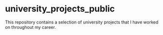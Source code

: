 # university_projects_public
This repository contains a selection of university projects that I have worked on throughout my career.

